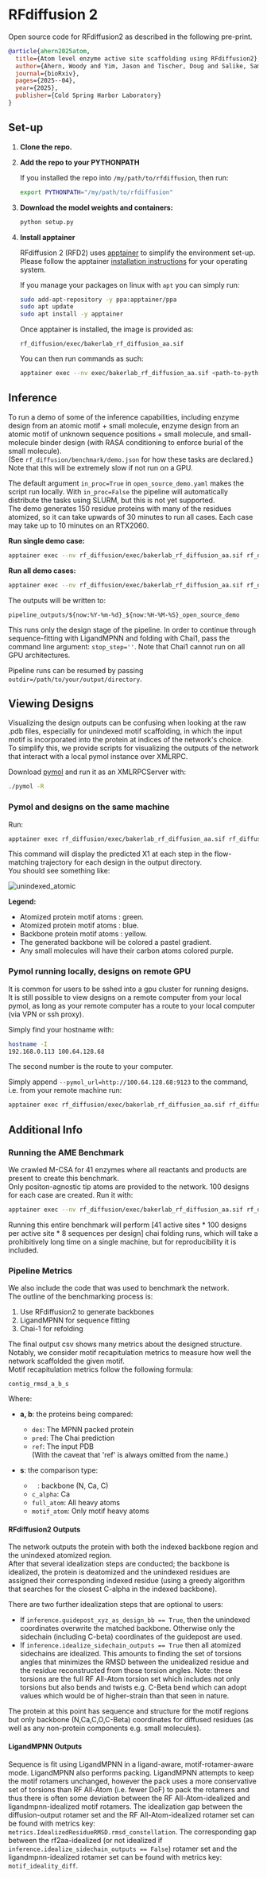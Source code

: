 # RFdiffusion 2

Open source code for RFdiffusion2 as described in the following pre-print.

```bib
@article{ahern2025atom,
  title={Atom level enzyme active site scaffolding using RFdiffusion2},
  author={Ahern, Woody and Yim, Jason and Tischer, Doug and Salike, Saman and Woodbury, Seth M and Kim, Donghyo and Kalvet, Indrek and Kipnis, Yakov and Coventry, Brian and Altae-Tran, Han Raut and others},
  journal={bioRxiv},
  pages={2025--04},
  year={2025},
  publisher={Cold Spring Harbor Laboratory}
}
```

## Set-up

1. **Clone the repo.**

2. **Add the repo to your PYTHONPATH**

   If you installed the repo into `/my/path/to/rfdiffusion`, then run:
   ```bash
   export PYTHONPATH="/my/path/to/rfdiffusion"
   ```

3. **Download the model weights and containers:**
   ```bash
   python setup.py
   ```

4. **Install apptainer**

   RFdiffusion 2 (RFD2) uses [apptainer](https://apptainer.org) to simplify the environment set-up.
   Please follow the apptainer [installation instructions](https://apptainer.org/docs/admin/main/installation.html) for your operating system.

   If you manage your packages on linux with `apt` you can simply run:
   ```bash
   sudo add-apt-repository -y ppa:apptainer/ppa
   sudo apt update
   sudo apt install -y apptainer
   ```

   Once apptainer is installed, the image is provided as:
   ```
   rf_diffusion/exec/bakerlab_rf_diffusion_aa.sif
   ```

   You can then run commands as such:
   ```bash
   apptainer exec --nv exec/bakerlab_rf_diffusion_aa.sif <path-to-python_file> <args>
   ```


## Inference

To run a demo of some of the inference capabilities, including enzyme design from an atomic motif + small molecule, enzyme design from an atomic motif of unknown sequence positions + small molecule, and small-molecule binder design (with RASA conditioning to enforce burial of the small molecule).  
(See `rf_diffusion/benchmark/demo.json` for how these tasks are declared.)  Note that this will be extremely slow if not run on a GPU.

The default argument `in_proc=True` in `open_source_demo.yaml` makes the script run locally. With `in_proc=False` the pipeline will automatically distribute the tasks using SLURM, but this is not yet supported.  
The demo generates 150 residue proteins with many of the residues atomized, so it can take upwards of 30 minutes to run all cases.  Each case may take up to 10 minutes on an RTX2060.

**Run single demo case:**
```bash
apptainer exec --nv rf_diffusion/exec/bakerlab_rf_diffusion_aa.sif rf_diffusion/benchmark/pipeline.py --config-name=open_source_demo sweep.benchmarks=active_site_unindexed_atomic_partial_ligand
```

**Run all demo cases:**
```bash
apptainer exec --nv rf_diffusion/exec/bakerlab_rf_diffusion_aa.sif rf_diffusion/benchmark/pipeline.py --config-name=open_source_demo
```

The outputs will be written to:
```
pipeline_outputs/${now:%Y-%m-%d}_${now:%H-%M-%S}_open_source_demo
```

This runs only the design stage of the pipeline.  In order to continue through sequence-fitting with LigandMPNN and folding with Chai1, pass the command line argument: `stop_step=''`.  Note that Chai1 cannot run on all GPU architectures.

Pipeline runs can be resumed by passing `outdir=/path/to/your/output/directory`.


## Viewing Designs

Visualizing the design outputs can be confusing when looking at the raw .pdb files, especially for unindexed motif scaffolding, in which the input motif is incorporated into the protein at indices of the network's choice.  
To simplify this, we provide scripts for visualizing the outputs of the network that interact with a local pymol instance over XMLRPC.

Download [pymol](https://www.pymol.org/) and run it as an XMLRPCServer with:
```bash
./pymol -R
```

### Pymol and designs on the same machine

Run:
```bash
apptainer exec rf_diffusion/exec/bakerlab_rf_diffusion_aa.sif rf_diffusion/dev/show_bench.py --clear=True --key=name '/absolute/path/to/pipeline_outputs/output_directory/*.pdb'
```

This command will display the predicted X1 at each step in the flow-matching trajectory for each design in the output directory.  
You should see something like:

![unindexed_atomic](assets/unindexed_atomic_0_ray.png)

**Legend:**
- Atomized protein motif atoms : green.
- Atomized protein motif atoms : blue.
- Backbone protein motif atoms : yellow.
- The generated backbone will be colored a pastel gradient.
- Any small molecules will have their carbon atoms colored purple.

### Pymol running locally, designs on remote GPU

It is common for users to be sshed into a gpu cluster for running designs.  
It is still possible to view designs on a remote computer from your local pymol, as long as your remote computer has a route to your local computer (via VPN or ssh proxy).

Simply find your hostname with:
```bash
hostname -I
192.168.0.113 100.64.128.68
```

The second number is the route to your computer.

Simply append `--pymol_url=http://100.64.128.68:9123` to the command, i.e. from your remote machine run:
```bash
apptainer exec rf_diffusion/exec/bakerlab_rf_diffusion_aa.sif rf_diffusion/dev/show_bench.py --clear=True --key=name '/absolute/path/to/pipeline_outputs/output_directory/*.pdb' --pymol_url=http://100.64.128.68:9123
```

## Additional Info

### Running the AME Benchmark

We crawled M-CSA for 41 enzymes where all reactants and products are present to create this benchmark.  
Only positon-agnostic tip atoms are provided to the network. 100 designs for each case are created. Run it with:
```bash
apptainer exec --nv rf_diffusion/exec/bakerlab_rf_diffusion_aa.sif rf_diffusion/benchmark/pipeline.py --config-name=enzyme_bench_n41_fixedligand in_proc=True
```
Running this entire benchmark will perform [41 active sites * 100 designs per active site * 8 sequences per design] chai folding runs, which will take a prohibitively long time on a single machine, but for reproducibility it is included.

### Pipeline Metrics

We also include the code that was used to benchmark the network.  
The outline of the benchmarking process is:
1. Use RFdiffusion2 to generate backbones
2. LigandMPNN for sequence fitting
3. Chai-1 for refolding

The final output csv shows many metrics about the designed structure.  
Notably, we consider motif recapitulation metrics to measure how well the network scaffolded the given motif.  
Motif recapitulation metrics follow the following formula:

```
contig_rmsd_a_b_s
```

Where:

- **a, b**: the proteins being compared:
  - `des`: The MPNN packed protein
  - `pred`: The Chai prediction
  - `ref`: The input PDB  
    (With the caveat that 'ref' is always omitted from the name.)

- **s**: the comparison type:
  - ` ` : backbone (N, Ca, C)
  - `c_alpha`: Ca
  - `full_atom`: All heavy atoms
  - `motif_atom`: Only motif heavy atoms

#### RFdiffusion2 Outputs

The network outputs the protein with both the indexed backbone region and the unindexed atomized region.  
After that several idealization steps are conducted; the backbone is idealized, the protein is deatomized and the unindexed residues are assigned their corresponding indexed residue (using a greedy algorithm that searches for the closest C-alpha in the indexed backbone).

There are two further idealization steps that are optional to users:
- If `inference.guidepost_xyz_as_design_bb == True`, then the unindexed coordinates overwrite the matched backbone. Otherwise only the sidechain (including C-beta) coordinates of the guidepost are used.
- If `inference.idealize_sidechain_outputs == True` then all atomized sidechains are idealized. This amounts to finding the set of torsions angles that minimizes the RMSD between the unidealized residue and the residue reconstructed from those torsion angles. Note: these torsions are the full RF All-Atom torsion set which includes not only torsions but also bends and twists e.g. C-Beta bend which can adopt values which would be of higher-strain than that seen in nature.

The protein at this point has sequence and structure for the motif regions but only backbone (N,Ca,C,O,C-Beta) coordinates for diffused residues (as well as any non-protein components e.g. small molecules).

#### LigandMPNN Outputs

Sequence is fit using LigandMPNN in a ligand-aware, motif-rotamer-aware mode. LigandMPNN also performs packing. LigandMPNN attempts to keep the motif rotamers unchanged, however the pack uses a more conservative set of torsions than RF All-Atom (i.e. fewer DoF) to pack the rotamers and thus there is often some deviation between the RF All-Atom-idealized and ligandmpnn-idealized motif rotamers. The idealization gap between the diffusion-output rotamer set and the RF All-Atom-idealized rotamer set can be found with metrics key: `metrics.IdealizedResidueRMSD.rmsd_constellation`. The corresponding gap between the rf2aa-idealized (or not idealized if `inference.idealize_sidechain_outputs == False`) rotamer set and the ligandmpnn-idealized rotamer set can be found with metrics key: `motif_ideality_diff`.

